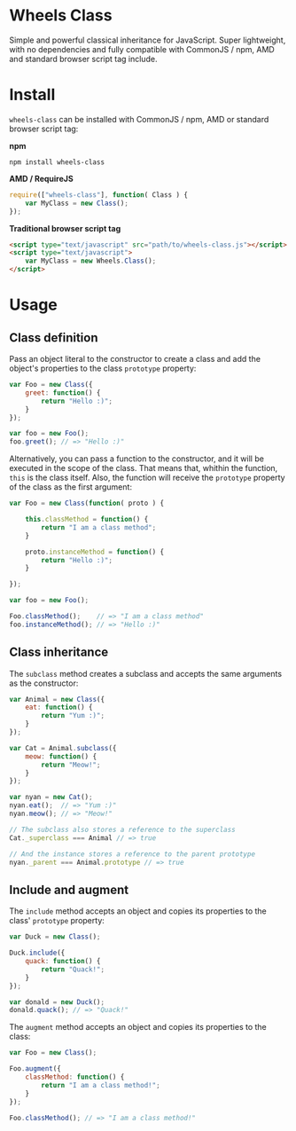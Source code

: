 Wheels Class
===========

Simple and powerful classical inheritance for JavaScript. Super lightweight, with no dependencies and fully compatible with CommonJS / npm, AMD and standard browser script tag include.


Install
=======

`wheels-class` can be installed with CommonJS / npm, AMD or standard browser script tag:

**npm**

```shell
npm install wheels-class
```

**AMD / RequireJS**

```javascript
require(["wheels-class"], function( Class ) {
	var MyClass = new Class();
});
```

**Traditional browser script tag**

```html
<script type="text/javascript" src="path/to/wheels-class.js"></script>
<script type="text/javascript">
	var MyClass = new Wheels.Class();
</script>
```


Usage
=====

Class definition
----------------

Pass an object literal to the constructor to create a class and add the object's properties to the class `prototype` property:

```javascript
var Foo = new Class({
	greet: function() {
		return "Hello :)";
	}
});

var foo = new Foo();
foo.greet(); // => "Hello :)"
```

Alternatively, you can pass a function to the constructor, and it will be executed in the scope of the class. That means that, whithin the function, `this` is the class itself. Also, the function will receive the `prototype` property of the class as the first argument:

```javascript
var Foo = new Class(function( proto ) {

	this.classMethod = function() {
		return "I am a class method";
	}

	proto.instanceMethod = function() {
		return "Hello :)";
	}

});

var foo = new Foo();

Foo.classMethod();    // => "I am a class method"
foo.instanceMethod(); // => "Hello :)"
```

Class inheritance
-----------------

The `subclass` method creates a subclass and accepts the same arguments as the constructor:

```javascript
var Animal = new Class({
	eat: function() {
		return "Yum :)";
	}
});

var Cat = Animal.subclass({
	meow: function() {
		return "Meow!";
	}
});

var nyan = new Cat();
nyan.eat();  // => "Yum :)"
nyan.meow(); // => "Meow!"

// The subclass also stores a reference to the superclass
Cat._superclass === Animal // => true

// And the instance stores a reference to the parent prototype
nyan._parent === Animal.prototype // => true
```

Include and augment
-------------------

The `include` method accepts an object and copies its properties to the class' `prototype` property:

```javascript
var Duck = new Class();

Duck.include({
	quack: function() {
		return "Quack!";
	}
});

var donald = new Duck();
donald.quack(); // => "Quack!"
```

The `augment` method accepts an object and copies its properties to the class:

```javascript
var Foo = new Class();

Foo.augment({
	classMethod: function() {
		return "I am a class method!";
	}
});

Foo.classMethod(); // => "I am a class method!"
```
